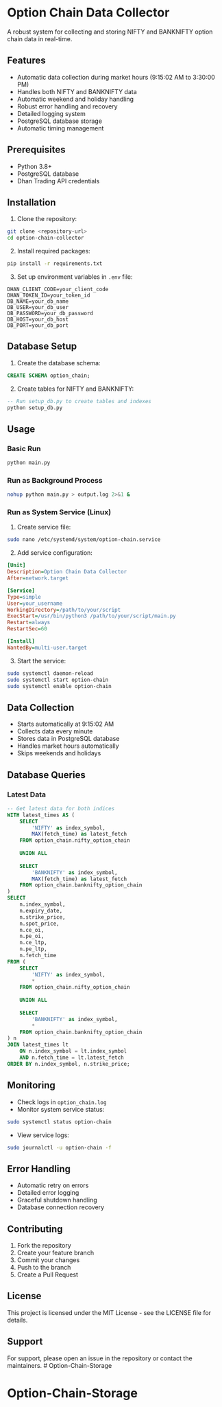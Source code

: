 # Option Chain Data Collector

A robust system for collecting and storing NIFTY and BANKNIFTY option chain data in real-time.

## Features

- Automatic data collection during market hours (9:15:02 AM to 3:30:00 PM)
- Handles both NIFTY and BANKNIFTY data
- Automatic weekend and holiday handling
- Robust error handling and recovery
- Detailed logging system
- PostgreSQL database storage
- Automatic timing management

## Prerequisites

- Python 3.8+
- PostgreSQL database
- Dhan Trading API credentials

## Installation

1. Clone the repository:
```bash
git clone <repository-url>
cd option-chain-collector
```

2. Install required packages:
```bash
pip install -r requirements.txt
```

3. Set up environment variables in `.env` file:
```
DHAN_CLIENT_CODE=your_client_code
DHAN_TOKEN_ID=your_token_id
DB_NAME=your_db_name
DB_USER=your_db_user
DB_PASSWORD=your_db_password
DB_HOST=your_db_host
DB_PORT=your_db_port
```

## Database Setup

1. Create the database schema:
```sql
CREATE SCHEMA option_chain;
```

2. Create tables for NIFTY and BANKNIFTY:
```sql
-- Run setup_db.py to create tables and indexes
python setup_db.py
```

## Usage

### Basic Run
```bash
python main.py
```

### Run as Background Process
```bash
nohup python main.py > output.log 2>&1 &
```

### Run as System Service (Linux)
1. Create service file:
```bash
sudo nano /etc/systemd/system/option-chain.service
```

2. Add service configuration:
```ini
[Unit]
Description=Option Chain Data Collector
After=network.target

[Service]
Type=simple
User=your_username
WorkingDirectory=/path/to/your/script
ExecStart=/usr/bin/python3 /path/to/your/script/main.py
Restart=always
RestartSec=60

[Install]
WantedBy=multi-user.target
```

3. Start the service:
```bash
sudo systemctl daemon-reload
sudo systemctl start option-chain
sudo systemctl enable option-chain
```

## Data Collection

- Starts automatically at 9:15:02 AM
- Collects data every minute
- Stores data in PostgreSQL database
- Handles market hours automatically
- Skips weekends and holidays

## Database Queries

### Latest Data
```sql
-- Get latest data for both indices
WITH latest_times AS (
    SELECT 
        'NIFTY' as index_symbol,
        MAX(fetch_time) as latest_fetch
    FROM option_chain.nifty_option_chain
    
    UNION ALL
    
    SELECT 
        'BANKNIFTY' as index_symbol,
        MAX(fetch_time) as latest_fetch
    FROM option_chain.banknifty_option_chain
)
SELECT 
    n.index_symbol,
    n.expiry_date,
    n.strike_price,
    n.spot_price,
    n.ce_oi,
    n.pe_oi,
    n.ce_ltp,
    n.pe_ltp,
    n.fetch_time
FROM (
    SELECT 
        'NIFTY' as index_symbol,
        *
    FROM option_chain.nifty_option_chain
    
    UNION ALL
    
    SELECT 
        'BANKNIFTY' as index_symbol,
        *
    FROM option_chain.banknifty_option_chain
) n
JOIN latest_times lt 
    ON n.index_symbol = lt.index_symbol 
    AND n.fetch_time = lt.latest_fetch
ORDER BY n.index_symbol, n.strike_price;
```

## Monitoring

- Check logs in `option_chain.log`
- Monitor system service status:
```bash
sudo systemctl status option-chain
```
- View service logs:
```bash
sudo journalctl -u option-chain -f
```

## Error Handling

- Automatic retry on errors
- Detailed error logging
- Graceful shutdown handling
- Database connection recovery

## Contributing

1. Fork the repository
2. Create your feature branch
3. Commit your changes
4. Push to the branch
5. Create a Pull Request

## License

This project is licensed under the MIT License - see the LICENSE file for details.

## Support

For support, please open an issue in the repository or contact the maintainers. # Option-Chain-Storage
# Option-Chain-Storage
